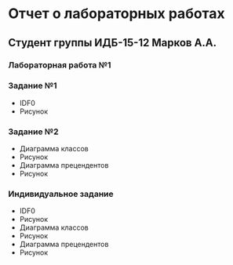 # Отчет о лабораторных работах
## Студент группы ИДБ-15-12 Марков А.А.
### Лабораторная работа №1
### Задание №1
* IDF0
* Рисунок
### Задание №2
* Диаграмма классов
* Рисунок
* Диаграмма прецендентов
* Рисунок
### Индивидуальное задание
* IDF0
* Рисунок
* Диаграмма классов
* Рисунок
* Диаграмма прецендентов
* Рисунок

